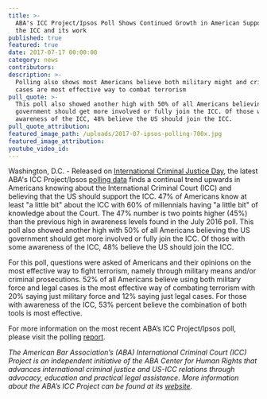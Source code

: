 ```yaml
---
title: >-
  ABA's ICC Project/Ipsos Poll Shows Continued Growth in American Support for
  the ICC and its work
published: true
featured: true
date: 2017-07-17 00:00:00
category: news
contributors:
description: >-
  Polling also shows most Americans believe both military might and criminal
  cases are most effective way to combat terrorism
pull_quote: >-
  This poll also showed another high with 50% of all Americans believing the US
  government should get more involved or fully join the ICC. Of those with some
  awareness of the ICC, 48% believe the US should join the ICC.
pull_quote_attribution:
featured_image_path: /uploads/2017-07-ipsos-polling-700x.jpg
featured_image_attribution:
youtube_video_id:
---
```



Washington, D.C. - Released on [International Criminal Justice Day](https://www.facebook.com/InternationalCriminalCourt), the latest ABA's ICC Project/Ipsos [polling data](https://www.international-criminal-justice-today.org/ipsos-polling-data/) finds a continual trend upwards in Americans knowing about the International Criminal Court (ICC) and believing that the US should support the ICC. 47% of Americans know at least "a little bit" about the ICC with 60% of millennials having "a little bit" of knowledge about the Court. The 47% number is two points higher (45%) than the previous high in awareness levels found in the July 2016 poll. This poll also showed another high with 50% of all Americans believing the US government should get more involved or fully join the ICC. Of those with some awareness of the ICC, 48% believe the US should join the ICC.

For this poll, questions were asked of Americans and their opinions on the most effective way to fight terrorism, namely through military means and/or criminal prosecutions. 52% of all Americans believe using both military force and legal cases is the most effective way of combating terrorism with 20% saying just military force and 12% saying just legal cases. For those with awareness of the ICC, 53% percent believe the combination of both tools is most effective.

For more information on the most recent ABA’s ICC Project/Ipsos poll, please visit the polling&nbsp;[report](https://www.international-criminal-justice-today.org/polling-data/2017/07/17/july-2017-ipsos-polling-results/).

*The American Bar Association’s (ABA) International Criminal Court (ICC) Project is an independent initiative of the ABA Center for Human Rights that advances international criminal justice and US-ICC relations through advocacy, education and practical legal assistance. More information about the ABA’s ICC Project can be found at its&nbsp;[website](www.aba-icc.org).*